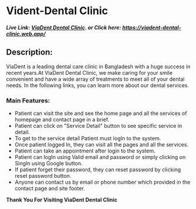 # Vident-Dental Clinic

##### Live Link: [ViaDent Dental Clinic](https://viadent-dental-clinic.web.app/). or Click here: https://viadent-dental-clinic.web.app/

## Description:

ViaDent is a leading dental care clinic in Bangladesh with a huge success in recent years.At ViaDent Dental Clinic, we make caring for your smile convenient and have a wide array of treatments to meet all of your dental needs. In the following links, you can learn more about our dental services.

### Main Features:
- Patient can visit the site and see the home page and all the services of homepage and contact page in a brief.
- Patient can click on "Service Detail" button to see specific service in detail.
- To get to the service detail Patient must logIn to the system.
- Once patient logged In, they can visit all the pages and all the services.
- Patient can take an appointment after login to the system.
- Patient can logIn using Valid email and password or simply  clicking on SingIn using Google button.
- If patient forget their password, they can reset password by clicking reset password button.
- Anyone can contact us by email or phone number which provided in the contact page and site footer.

**Thank You For Visiting ViaDent Dental Clinic**
